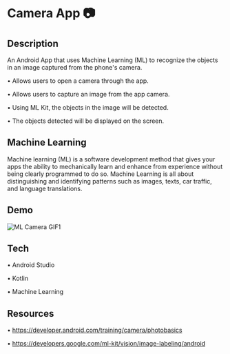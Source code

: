 # Camera App 📷
Description
-----------
An Android App that uses Machine Learning (ML) to recognize the objects in an image captured from the phone's camera.

• Allows users to open a camera through the app.

• Allows users to capture an image from the app camera.

• Using ML Kit, the objects in the image will be detected.

• The objects detected will be displayed on the screen.

Machine Learning
-----------
Machine learning (ML) is a software development method that gives your apps the ability to mechanically learn and enhance from experience without being clearly programmed to do so. Machine Learning is all about distinguishing and identifying patterns such as images, texts, car traffic, and language translations.  

Demo
--------
![ML Camera GIF1](https://user-images.githubusercontent.com/59205692/146061633-8bc8a01b-ca3d-4472-90ab-278fdad20601.gif)

Tech
------
• Android Studio

• Kotlin

• Machine Learning

Resources
---------
•  https://developer.android.com/training/camera/photobasics


• https://developers.google.com/ml-kit/vision/image-labeling/android
